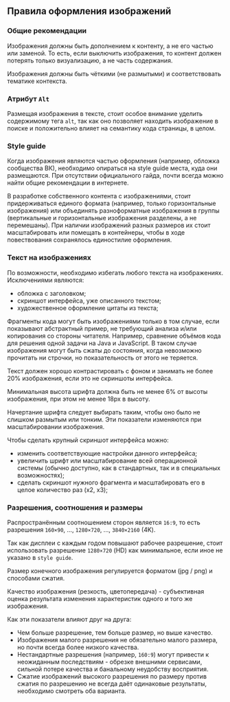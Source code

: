 ## Правила оформления изображений

### Общие рекомендации

Изображения должны быть дополнением к контенту, а не его частью или заменой. То есть, если выключить изображения, то контент должен потерять только визуализацию, а не часть содержания.

Изображения должны быть чёткими (не размытыми) и соответствовать тематике контекста.

### Атрибут `Alt`

Размещая изображения в тексте, стоит особое внимание уделить содержимому тега `alt`, так как оно позволяет находить изображение в поиске и положительно влияет на семантику кода страницы, в целом.

### Style guide

Когда изображения являются частью оформления (например, обложка сообщества ВК), необходимо опираться на style guide места, куда они размещаются. При отсутствии официального гайда, почти всегда можно найти общие рекомендации в интернете.

В разработке собственного контента с изображениями, стоит придерживаться единого формата (например, только горизонтальные изображения) или объединять разноформатные изображения в группы (вертикальные и горизонтальные изображения разделены, а не перемешаны). При наличии изображений разных размеров их стоит масштабировать или помещать в контейнеры, чтобы в ходе повествования сохранялось единостилие оформления.

### Текст на изображениях

По возможности, необходимо избегать любого текста на изображениях. Исключениями являются:
* обложка с заголовком;
* скриншот интерфейса, уже описанного текстом;
* художественное оформление цитаты из текста;

Фрагменты кода могут быть изображениями только в том случае, если показывают абстрактный пример, не требующий анализа и/или копирования со стороны читателя. Например, сравнение объёмов кода для решения одной задачи на Java и JavaScript. В таком случае изображения могут быть сжаты до состояния, когда невозможно прочитать ни строчки, но показательность от этого не теряется.

Текст должен хорошо контрастировать с фоном и занимать не более 20% изображения, если это не скриншоты интерфейса.

Минимальная высота шрифта должна быть не менее 6% от высоты изображения, при этом не менее 18px в высоту.

Начертание шрифта следует выбирать таким, чтобы оно было не слишком размытым или тонким. Эти показатели изменяются при масштабировании изображения.

Чтобы сделать крупный скриншот интерфейса можно:
* изменить соответствующие настройки данного интерфейса;
* увеличить шрифт или масштабирование всей операционной системы (обычно доступно, как в стандартных, так и в специальных возможностях);
* сделать скриншот нужного фрагмента и масштабировать его в целое количество раз (x2, x3);

### Разрешения, соотношения и размеры

Распространённым соотношением сторон является `16:9`, то есть разрешения `160×90`, ..., `1280×720`, ..., `3840×2160` (4K).

Так как дисплеи с каждым годом повышают рабочее разрешение, стоит использовать разрешение `1280×720` (HD) как минимальное, если иное не указано в `style guide`.

Размер конечного изображения регулируется форматом (jpg / png) и способами сжатия.

Качество изображения (резкость, цветопередача) - субъективная оценка результата изменения характеристик одного и того же изображения.

Как эти показатели влияют друг на друга:
* Чем больше разрешение, тем больше размер, но выше качество.
* Изображения малого разрешения не обязательно малого размера, но почти всегда более низкого качества.
* Нестандартные разрешения (например, `160:9`) могут привести к неожиданным последствиям - обрезке внешними сервисами, сильной потере качества и банальному неудобству восприятия.
* Сжатие изображений высокого разрешения по размеру против сжатия по разрешению не всегда даёт одинаковые результаты, необходимо смотреть оба варианта.
